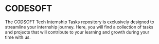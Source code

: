 # CODESOFT
The CODSOFT Tech Internship Tasks repository is exclusively designed to streamline your internship journey. Here, you will find a collection of tasks and projects that will contribute to your learning and growth during your time with us.
